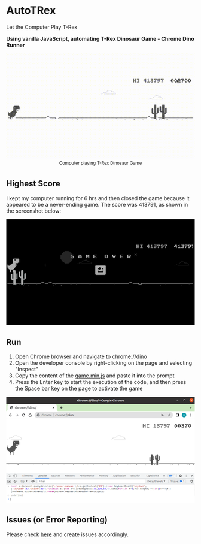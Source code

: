 # AutoTRex
Let the Computer Play T-Rex

**Using vanilla JavaScript, automating T-Rex Dinosaur Game - Chrome Dino Runner**

<p align="center">
    <img src="docs/AutoTRex.gif", width="800">
    </br>
    <sup>Computer playing T-Rex Dinosaur Game</sup>
</p>

## Highest Score
I kept my computer running for 6 hrs and then closed the game because it appeared to be a never-ending game. The score was 413791, as shown in the screenshot below:

![Highest Score](docs/score.png)

## Run
1. Open Chrome browser and navigate to chrome://dino
2. Open the developer console by right-clicking on the page and selecting "Inspect"
3. Copy the content of the [game.min.js](https://github.com/ravijo/AutoTRex/blob/main/game.min.js) and paste it into the prompt
4. Press the Enter key to start the execution of the code, and then press the Space bar key on the page to activate the game

![Run](docs/console.png)

## Issues (or Error Reporting)
Please check [here](https://github.com/ravijo/AutoTRex/issues) and create issues accordingly.
 
